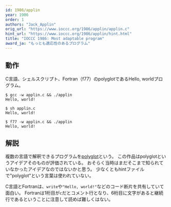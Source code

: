 ```yaml
---
id: 1986/applin
year: 1986
order: 1
authors: "Jack_Applin"
orig_url: "https://www.ioccc.org/1986/applin/applin.c"
hint_url: "https://www.ioccc.org/1986/applin/hint.html"
title: "IOCCC 1986: Most adaptable program"
award_ja: "もっとも適応性のあるプログラム"
---
```


## 動作

C言語、シェルスクリプト、Fortran（f77）のpolyglotであるHello, worldプログラム。

```
$ gcc -w applin.c && ./applin
Hello, world!

$ sh applin.c
Hello, world!

$ f77 -w applin.c && ./applin
Hello, world!
```

## 解説

複数の言語で解釈できるプログラムを[polyglot](https://en.wikipedia.org/wiki/Polyglot_%28computing%29)という。
この作品はpolyglotというアイデアそのものが評価されている。
おそらく当時はまだそこまで知られていなかったアイデアなのではないかと思う。
少なくともhintファイルで"polyglot"という言葉は使われていない。

C言語とFortranは、`write`や`"Hello, world!"`などのコード断片を共有していて面白い。
Fortranは1桁目が`c`だとコメント行となり、6桁目に文字があると継続行であるということに注意して読めば難しくはない。
